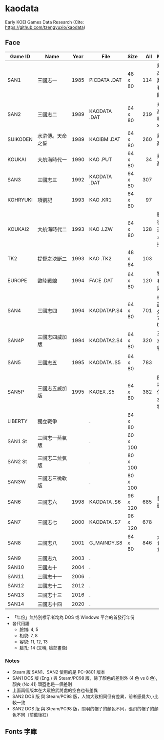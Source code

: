 # kaodata

Early KOEI Games Data Research (Cite: https://github.com/tzengyuxio/kaodata)

## Face

| Game  ID | Name | Year | File | Size | All | Memo
| -------- | ---- | ---- | ---- | ---- | --: | ----
| SAN1     | 三國志一　　　　 | 1985 | PICDATA .DAT | 48 x  80 |  114 | 乘兩倍高，檔案後面有其他圖
| SAN2     | 三國志二　　　　 | 1989 | KAODATA .DAT | 64 x  80 |  219 | 乘兩倍高，資料 64 x 40
| SUIKODEN | 水滸傳。天命之誓 | 1989 | KAOIBM  .DAT | 64 x  80 |  260 | 乘兩倍高
| KOUKAI   | 大航海時代一　　 | 1990 | KAO     .PUT | 64 x  80 |   34 | 乘兩倍高
| SAN3     | 三國志三　　　　 | 1992 | KAODATA .DAT | 64 x  80 |  307 |
| KOHRYUKI | 項劉記　　　　　 | 1993 | KAO     .KR1 | 64 x  80 |   97 |
| KOUKAI2  | 大航海時代二　　 | 1993 | KAO     .LZW | 64 x  80 |  128 | 壓縮，後面有道具、大眾臉拼貼
| TK2      | 提督之決斷二　　 | 1993 | KAO     .TK2 | 48 x  64 |  103 |
| EUROPE   | 歐陸戰線　　　　 | 1994 | FACE    .DAT | 64 x  80 |  120 | 特色是有白邊與陰影
| SAN4     | 三國志四　　　　 | 1994 | KAODATAP.S4  | 64 x  80 |  701 | 檔案後面有額外的 701 bytes
| SAN4P    | 三國志四威加版　 | 1994 | KAODATA2.S4  | 64 x  80 |  320 | 三代與水滸人物
| SAN5     | 三國志五　　　　 | 1995 | KAODATA .S5  | 64 x  80 |  783 |
| SAN5P    | 三國志五威加版　 | 1995 | KAOEX   .S5  | 64 x  80 |  382 | 四代、項劉、信長、水滸人物
| LIBERTY  | 獨立戰爭　　　　 |      | .            | 64 x  80 |      |
| SAN1 St  | 三國志一蒸氣版　 |      | .            | 60 x 100 |      |
| SAN2 St  | 三國志二蒸氣版　 |      | .            | 80 x 100 |      |
| SAN3W    | 三國志三微軟版　 |      | .            | 80 x 100 |      |
| SAN6     | 三國志六　　　　 | 1998 | KAODATA .S6  | 96 x 120 |  685 | 首張非頭像
| SAN7     | 三國志七　　　　 | 2000 | KAODATA .S7  | 96 x 120 |  678 |
| SAN8     | 三國志八　　　　 | 2001 | G_MAINDY.S8  | 64 x  80 |  846 | 大圖 160 x 180
| SAN9     | 三國志九　　　　 | 2003 | .            |          |      |
| SAN10    | 三國志十　　　　 | 2004 | .            |          |      |
| SAN11    | 三國志十一　　　 | 2006 | .            |          |      |
| SAN12    | 三國志十二　　　 | 2012 | .            |          |      |
| SAN13    | 三國志十三　　　 | 2016 | .            |          |      |
| SAN14    | 三國志十四　　　 | 2020 | .            |          |      |

* 「年份」無特別標示者均為 DOS 或 Windows 平台的首發行年份
* 各代用語
  * 臉譜: 4, 5
  * 相貌: 7, 8
  * 容貌: 11, 12, 13
  * 臉孔: 14 (又稱, 臉部畫像)

### Notes

* Steam 版 SAN1、SAN2 使用的是 PC-9801 版本
* SAN1 DOS 版 (Eng.) 與 Steam/PC98 版，除了顏色的差別外 (4 色 vs 8 色), 顏良 (No.41) 頭盔也是一個差別
* 上面兩個版本在大眾臉武將處的空白也有差異
* SAN2 DOS 版 與 Steam/PC98 版，人物大致相同但有差異，前者感覺大小比較一致
* SAN2 DOS 版 與 Steam/PC98 版，關羽的帽子的顏色不同，張飛的帽子的顏色不同（前藍後紅）

## Fonts 字庫

